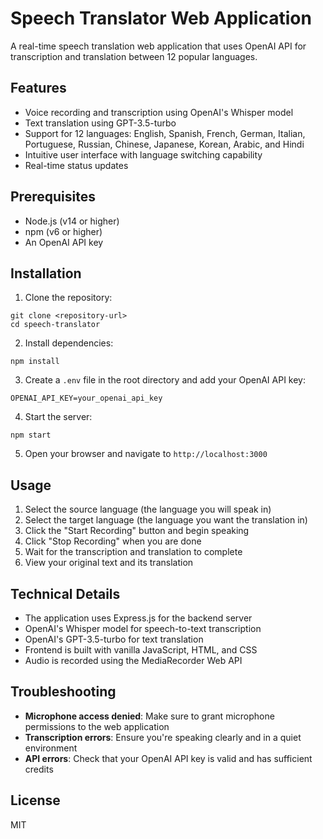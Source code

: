 # Speech Translator Web Application

A real-time speech translation web application that uses OpenAI API for transcription and translation between 12 popular languages.

## Features

- Voice recording and transcription using OpenAI's Whisper model
- Text translation using GPT-3.5-turbo
- Support for 12 languages: English, Spanish, French, German, Italian, Portuguese, Russian, Chinese, Japanese, Korean, Arabic, and Hindi
- Intuitive user interface with language switching capability
- Real-time status updates

## Prerequisites

- Node.js (v14 or higher)
- npm (v6 or higher)
- An OpenAI API key

## Installation

1. Clone the repository:
```
git clone <repository-url>
cd speech-translator
```

2. Install dependencies:
```
npm install
```

3. Create a `.env` file in the root directory and add your OpenAI API key:
```
OPENAI_API_KEY=your_openai_api_key
```

4. Start the server:
```
npm start
```

5. Open your browser and navigate to `http://localhost:3000`

## Usage

1. Select the source language (the language you will speak in)
2. Select the target language (the language you want the translation in)
3. Click the "Start Recording" button and begin speaking
4. Click "Stop Recording" when you are done
5. Wait for the transcription and translation to complete
6. View your original text and its translation

## Technical Details

- The application uses Express.js for the backend server
- OpenAI's Whisper model for speech-to-text transcription
- OpenAI's GPT-3.5-turbo for text translation
- Frontend is built with vanilla JavaScript, HTML, and CSS
- Audio is recorded using the MediaRecorder Web API

## Troubleshooting

- **Microphone access denied**: Make sure to grant microphone permissions to the web application
- **Transcription errors**: Ensure you're speaking clearly and in a quiet environment
- **API errors**: Check that your OpenAI API key is valid and has sufficient credits

## License

MIT 